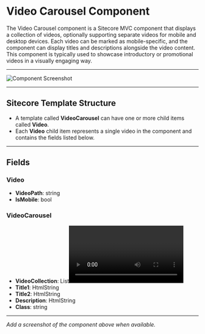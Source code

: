 # Video Carousel Component

The Video Carousel component is a Sitecore MVC component that displays a collection of videos, optionally supporting separate videos for mobile and desktop devices. Each video can be marked as mobile-specific, and the component can display titles and descriptions alongside the video content. This component is typically used to showcase introductory or promotional videos in a visually engaging way.

---

![Component Screenshot](PLACEHOLDER_FOR_IMAGE)

---

## Sitecore Template Structure
- A template called **VideoCarousel** can have one or more child items called **Video**.
- Each **Video** child item represents a single video in the component and contains the fields listed below.

---

## Fields

### Video
- **VideoPath**: string
- **IsMobile**: bool

### VideoCarousel
- **VideoCollection**: List<Video>
- **Title1**: HtmlString
- **Title2**: HtmlString
- **Description**: HtmlString
- **Class**: string

---

*Add a screenshot of the component above when available.*
